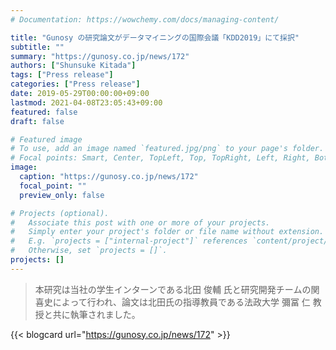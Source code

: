 ```yaml
---
# Documentation: https://wowchemy.com/docs/managing-content/

title: "Gunosy の研究論文がデータマイニングの国際会議「KDD2019」にて採択"
subtitle: ""
summary: "https://gunosy.co.jp/news/172"
authors: ["Shunsuke Kitada"]
tags: ["Press release"]
categories: ["Press release"]
date: 2019-05-29T00:00:00+09:00
lastmod: 2021-04-08T23:05:43+09:00
featured: false
draft: false

# Featured image
# To use, add an image named `featured.jpg/png` to your page's folder.
# Focal points: Smart, Center, TopLeft, Top, TopRight, Left, Right, BottomLeft, Bottom, BottomRight.
image:
  caption: "https://gunosy.co.jp/news/172"
  focal_point: ""
  preview_only: false

# Projects (optional).
#   Associate this post with one or more of your projects.
#   Simply enter your project's folder or file name without extension.
#   E.g. `projects = ["internal-project"]` references `content/project/deep-learning/index.md`.
#   Otherwise, set `projects = []`.
projects: []
---
```


> 本研究は当社の学生インターンである北田 俊輔 氏と研究開発チームの関 喜史によって行われ、論文は北田氏の指導教員である法政大学 彌冨 仁 教授と共に執筆されました。

{{< blogcard url="https://gunosy.co.jp/news/172" >}}
